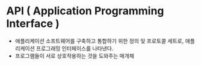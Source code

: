# API ( Application Programming Interface )
-  애플리케이션 소프트웨어를 구축하고 통합하기 위한 정의 및 프로토콜 세트로, 애플리케이션 프로그래밍 인터페이스를 나타낸다.
-  프로그램들이 서로 상호작용하는 것을 도와주는 매개체